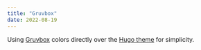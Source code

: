 ```yaml
---
title: "Gruvbox"
date: 2022-08-19
---
```


Using [Gruvbox](https://github.com/morhetz/gruvbox) colors directly over the [Hugo theme](https://themes.gohugo.io/themes/hugo-theme-gruvbox/) for simplicity.
